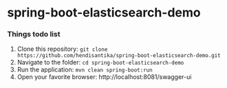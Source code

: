 # spring-boot-elasticsearch-demo

### Things todo list

1. Clone this repository: `git clone https://github.com/hendisantika/spring-boot-elasticsearch-demo.git`
2. Navigate to the folder: `cd spring-boot-elasticsearch-demo`
3. Run the application: `mvn clean spring-boot:run`
4. Open your favorite browser: http://localhost:8081/swagger-ui
